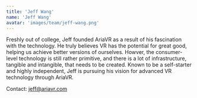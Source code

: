 ```yaml
---
title: 'Jeff Wang'
name: 'Jeff Wang'
avatar: 'images/team/jeff-wang.png'
---
```


Freshly out of college, Jeff founded AriaVR as a result of his fascination with the technology. He truly believes VR has the potential for great good, helping us achieve better versions of ourselves. Howver, the consumer-level technology is still rather primitive, and there is a lot of infrastructure, tangible and intangible, that needs to be created. Known to be a self-starter and highly independent, Jeff is pursuing his vision for advanced VR technology through AriaVR.

Contact: jeff@ariavr.com
